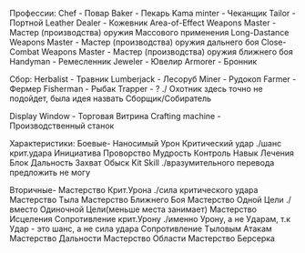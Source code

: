 Профессии:
Chef - Повар
Baker - Пекарь
Kama minter - Чеканщик
Tailor - Портной
Leather Dealer - Кожевник
Area-of-Effect Weapons Master - Мастер (производства) оружия Массового применения
Long-Dastance Weapons Master - Мастер (производства) оружия дальнего боя
Close-Combat Weapons Master - Мастер (производства) оружия ближнего боя
Handyman - Ремесленник
Jeweler - Ювелир
Armorer - Бронник

Сбор:
Herbalist - Травник
Lumberjack - Лесоруб
Miner - Рудокоп
Farmer - Фермер
Fisherman - Рыбак
Trapper - ?		./ Охотник здесь точно не подойдет, была идея назвать Сборщик/Собиратель

Display Window - Торговая Витрина
Crafting machine - Производственный станок

Характеристики:
Боевые-
Наносимый Урон
Критический удар 	./шанс крит.удара
Инициатива
Проворство
Мудрость
Контроль
Навык Лечения
Блок
Дальность
Захват
Обыск
Kit Skill 	./вразумительного перевода предложить не могу

Вторичные-
Мастерство Крит.Урона 	./сила критического удара
Мастерство Тыла
Мастерство Ближнего Боя
Мастерство Одной Цели 	./ вместо Одиночной Цели(меньше места занимает)
Мастерство Исцеления
Сопротивление крит.Урону 	./именно Урону, а не Ударам, т.к Удар - это шанс, а не сила удара
Сопротивление Тыловым Атакам 
Мастерство Дальности
Мастерство Области
Мастерство Берсерка